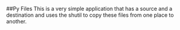 ##Py Files
This is a very simple application that has a source and a destination and uses the shutil to copy these files from one place to another.

